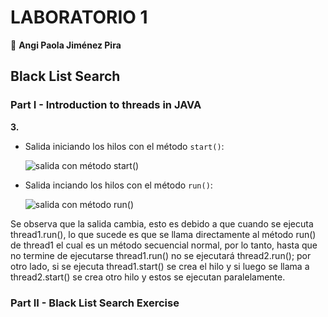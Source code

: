 # LABORATORIO 1
  📌 **Angi Paola Jiménez Pira**
## Black List Search
### Part I - Introduction to threads in JAVA
 
**3.** 
   * Salida iniciando los hilos con el método `start()`:
   
     ![salida con método start()](https://github.com/angipaola10/LAB1-ARSW/tree/master/BLACKLISTSEARCH/img/salida_start.png)

   * Salida inciando los hilos con el método `run()`:
   
     ![salida con método run()](https://github.com/angipaola10/LAB1-ARSW/tree/master/BLACKLISTSEARCH/img/salida_run.png)
   
   Se observa que la salida cambia, esto es debido a que cuando se ejecuta thread1.run(), lo que sucede es que se llama directamente al método run() de thread1 el cual es un
   método secuencial normal, por lo tanto, hasta que no termine de ejecutarse thread1.run() no se ejecutará thread2.run(); por otro lado, si se ejecuta thread1.start() se crea
   el hilo y si luego se llama a thread2.start() se crea otro hilo y estos se ejecutan paralelamente.
   
### Part II - Black List Search Exercise



